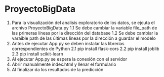 ﻿# ProyectoBigData
1. Para la visualización del analisis exploratorio de los datos, se ejcuta el archivo ProyectoBigData.py
   1.1 Se debe cambiar la variable file_path de las primeras líneas por la dirección del database
   1.2 Se debe cambiar la varaible path de las últimas líneas por la dirección a guardar el modelo
2. Antes de ejecutar App.py se deben instalar las librerías correspondientes de Python
   2.1 pip install flask-cors
   2.2 pip install joblib
   2.3 pip install scikit-learn
3. Al ejecutar App.py se espera la conexión con el servidor
4. Abrir manualmente index.html y llenar el formulario
5. Al finalizar da los resultados de la predicción
